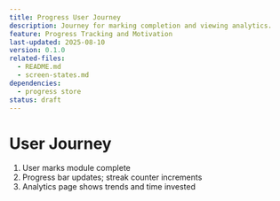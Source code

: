 ```yaml
---
title: Progress User Journey
description: Journey for marking completion and viewing analytics.
feature: Progress Tracking and Motivation
last-updated: 2025-08-10
version: 0.1.0
related-files:
  - README.md
  - screen-states.md
dependencies:
  - progress store
status: draft
---
```


# User Journey

1. User marks module complete
2. Progress bar updates; streak counter increments
3. Analytics page shows trends and time invested
